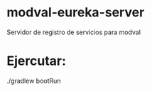 # modval-eureka-server
Servidor de registro de servicios para modval

# Ejercutar:
  ./gradlew bootRun
